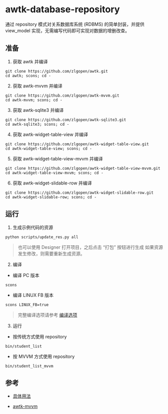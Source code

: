 # awtk-database-repository

通过 repository 模式对关系数据库系统 (RDBMS) 的简单封装，并提供 view_model 实现，无需编写代码即可实现对数据的增删改查。

## 准备

1. 获取 awtk 并编译

```
git clone https://github.com/zlgopen/awtk.git
cd awtk; scons; cd -
```

2. 获取 awtk-mvvm 并编译

```
git clone https://github.com/zlgopen/awtk-mvvm.git
cd awtk-mvvm; scons; cd -
```

3. 获取 awtk-sqlite3 并编译

```
git clone https://github.com/zlgopen/awtk-sqlite3.git
cd awtk-sqlite3; scons; cd -
```

4. 获取 awtk-widget-table-view 并编译

```
git clone https://github.com/zlgopen/awtk-widget-table-view.git
cd awtk-widget-table-view; scons; cd -
```

5. 获取 awtk-widget-table-view-mvvm 并编译

```
git clone https://github.com/zlgopen/awtk-widget-table-view-mvvm.git
cd awtk-widget-table-view-mvvm; scons; cd -
```

6. 获取 awtk-widget-slidable-row 并编译

```
git clone https://github.com/zlgopen/awtk-widget-slidable-row.git
cd awtk-widget-slidable-row; scons; cd -
```

## 运行

1. 生成示例代码的资源

```
python scripts/update_res.py all
```
> 也可以使用 Designer 打开项目，之后点击 “打包” 按钮进行生成
> 如果资源发生修改，则需要重新生成资源。

2. 编译

* 编译 PC 版本

```
scons
```

* 编译 LINUX FB 版本

```
scons LINUX_FB=true
```

> 完整编译选项请参考 [编译选项](https://github.com/zlgopen/awtk-widget-generator/blob/master/docs/build_options.md)

3. 运行

* 按传统方式使用 repository

```
bin/student_list
```

* 按 MVVM 方式使用 repository

```
bin/student_list_mvvm
```

## 参考

* [具体用法](docs/index.md)

* [awtk-mvvm](https://github.com/zlgopen/awtk-mvvm)
